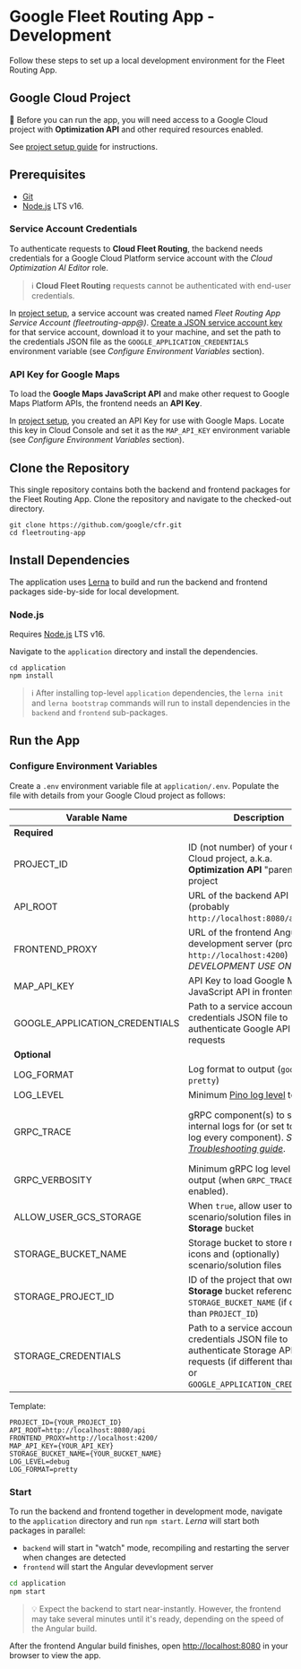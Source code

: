 # Google Fleet Routing App - Development

Follow these steps to set up a local development environment for the Fleet Routing App.

## Google Cloud Project
🛑 Before you can run the app,
you will need access to a Google Cloud project
with **Optimization API** and other required resources enabled.

See [project setup guide](project.md) for instructions.

## Prerequisites
- [Git](https://git-scm.com/)
- [Node.js](https://nodejs.org) LTS v16.

### Service Account Credentials
To authenticate requests to **Cloud Fleet Routing**,
the backend needs credentials for a Google Cloud Platform service account
with the *Cloud Optimization AI Editor* role.

> ℹ **Cloud Fleet Routing** requests cannot be authenticated with end-user credentials.

In [project setup](project.md), a service account was created named
*Fleet Routing App Service Account (fleetrouting-app@)*.
[Create a JSON service account key](https://cloud.google.com/iam/docs/creating-managing-service-account-keys#creating_service_account_keys)
for that service account, download it to your machine,
and set the path to the credentials JSON file
as the `GOOGLE_APPLICATION_CREDENTIALS` environment variable
(see *Configure Environment Variables* section).

### API Key for Google Maps
To load the **Google Maps JavaScript API**
and make other request to Google Maps Platform APIs,
the frontend needs an **API Key**.

In [project setup](project.md), you created an API Key for use with Google Maps.
Locate this key in Cloud Console and set it as the `MAP_API_KEY` environment variable
(see *Configure Environment Variables* section).


## Clone the Repository
This single repository contains both the backend and frontend
packages for the Fleet Routing App.
Clone the repository and navigate to the checked-out directory.

```shell
git clone https://github.com/google/cfr.git
cd fleetrouting-app
```

## Install Dependencies
The application uses [Lerna](https://github.com/lerna/lerna)
to build and run the backend and frontend packages side-by-side
for local development.

### Node.js
Requires [Node.js](https://nodejs.org) LTS v16.

Navigate to the `application` directory and install the dependencies.

```
cd application
npm install
```

> ℹ️ After installing top-level `application` dependencies,
> the `lerna init` and `lerna bootstrap` commands will run to install dependencies
> in the `backend` and `frontend` sub-packages.


## Run the App

### Configure Environment Variables
Create a `.env` environment variable file at `application/.env`.
Populate the file with details from your Google Cloud project as follows:

| Varable Name | Description | Default |
| - | - | - |
| **Required** | | |
| PROJECT_ID | ID (not number) of your Google Cloud project, a.k.a. **Optimization API** "parent" project  | |
| API_ROOT | URL of the backend API (probably `http://localhost:8080/api`) |  |
| FRONTEND_PROXY | URL of the frontend Angular development server (probably `http://localhost:4200`) - *FOR DEVELOPMENT USE ONLY* |  |
| MAP_API_KEY | API Key to load Google Maps JavaScript API in frontend |  |
| GOOGLE_APPLICATION_CREDENTIALS | Path to a service account credentials JSON file to authenticate Google API requests | *Default application credentials* |
| **Optional** | | |
| LOG_FORMAT | Log format to output (`google` or `pretty`) | `google` |
| LOG_LEVEL | Minimum [Pino log level](https://getpino.io/#/docs/api?id=level-string) to output | `info` |
| GRPC_TRACE | gRPC component(s) to show internal logs for (or set to `all` to log every component). *See [gRPC Troubleshooting guide](https://github.com/grpc/grpc/blob/master/TROUBLESHOOTING.md)*. | If not set, no internal gRPC logs are enabled |
| GRPC_VERBOSITY | Minimum gRPC log level to output (when `GRPC_TRACE` is enabled). | `ERROR` |
| ALLOW_USER_GCS_STORAGE | When `true`, allow user to store scenario/solution files in the **Storage** bucket | `false` |
| STORAGE_BUCKET_NAME | Storage bucket to store map icons and (optionally) scenario/solution files |  |
| STORAGE_PROJECT_ID | ID of the project that owns the **Storage** bucket referenced in `STORAGE_BUCKET_NAME` (if different than `PROJECT_ID`) | If not set, `PROJECT_ID` is used |
| STORAGE_CREDENTIALS | Path to a service account credentials JSON file to authenticate Storage API requests (if different than default or `GOOGLE_APPLICATION_CREDENTIALS`) | *Default application credentials* |

Template:

```env
PROJECT_ID={YOUR_PROJECT_ID}
API_ROOT=http://localhost:8080/api
FRONTEND_PROXY=http://localhost:4200/
MAP_API_KEY={YOUR_API_KEY}
STORAGE_BUCKET_NAME={YOUR_BUCKET_NAME}
LOG_LEVEL=debug
LOG_FORMAT=pretty
```

### Start
To run the backend and frontend together in development mode,
navigate to the `application` directory and run `npm start`.
*Lerna* will start both packages in parallel:
- `backend` will start in "watch" mode, recompiling and restarting the server when changes are detected
- `frontend` will start the Angular devevlopment server

```bash
cd application
npm start
```

> 💡 Expect the backend to start near-instantly.
> However, the frontend may take several minutes until it's ready,
> depending on the speed of the Angular build.


After the frontend Angular build finishes,
open <http://localhost:8080> in your browser to view the app.
